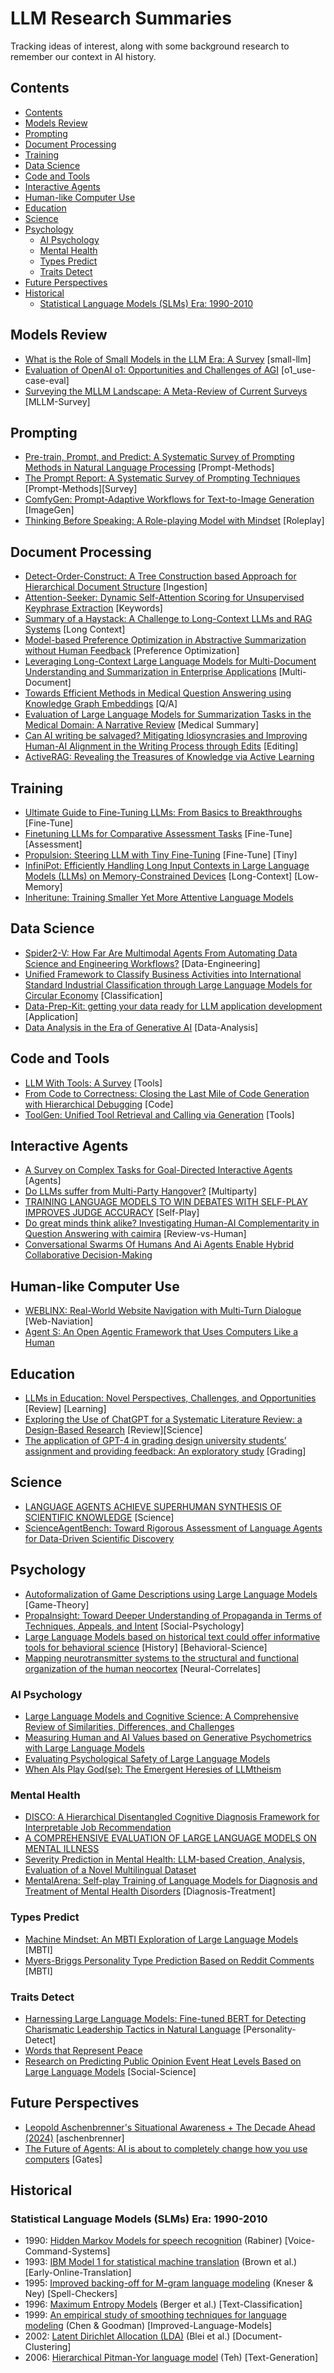 # LLM Research Summaries

Tracking ideas of interest, along with some background research to remember our context in AI history.

## Contents
- [Contents](#contents)
- [Models Review](#models-review)
- [Prompting](#prompting)
- [Document Processing](#document-processing)
- [Training](#training)
- [Data Science](#data-science)
- [Code and Tools](#code-and-tools)
- [Interactive Agents](#interactive-agents)
- [Human-like Computer Use](#human-like-computer-use)
- [Education](#education)
- [Science](#science)
- [Psychology](#psychology)
  - [AI Psychology](#ai-psychology)
  - [Mental Health](#mental-health)
  - [Types Predict](#types-predict)
  - [Traits Detect](#traits-detect)
- [Future Perspectives](#future-perspectives)
- [Historical](#historical)
  - [Statistical Language Models (SLMs) Era: 1990-2010](#statistical-language-models-slms-era-1990-2010)

## Models Review
- [What is the Role of Small Models in the LLM Era: A Survey](models-review/small-models_survey.md) [small-llm]
- [Evaluation of OpenAI o1: Opportunities and Challenges of AGI](models-review/evaluation-o1-towards-agi-oportunities-challenges.md) [o1_use-case-eval]
- [Surveying the MLLM Landscape: A Meta-Review of Current Surveys](models-review/MLLM-Landscape_Review-Current-Surveys.md) [MLLM-Survey]

## Prompting
- [Pre-train, Prompt, and Predict: A Systematic Survey of Prompting Methods in Natural Language Processing](prompting/prompt-based-learning.md) [Prompt-Methods]
- [The Prompt Report: A Systematic Survey of Prompting Techniques](prompting/prompt-techniques_survey.md) [Prompt-Methods][Survey]
- [ComfyGen: Prompt-Adaptive Workflows for Text-to-Image Generation](prompting/ComfyGen-Prompt-Adaptive-Workflows-Text-to-Image.md) [ImageGen]
- [Thinking Before Speaking: A Role-playing Model with Mindset](prompting/Thinking-Before-Speaking-A-Role-playing-Model-with-Mindset.md) [Roleplay]

## Document Processing
- [Detect-Order-Construct: A Tree Construction based Approach for Hierarchical Document Structure](document-processing/detect-order-construct.md) [Ingestion]
- [Attention-Seeker: Dynamic Self-Attention Scoring for Unsupervised Keyphrase Extraction](document-processing/Attention-Seeker_Unsupervised-Keyphrase-Extraction.md) [Keywords]
- [Summary of a Haystack: A Challenge to Long-Context LLMs and RAG Systems](document-processing/summary-of-a-haystack.md) [Long Context]
- [Model-based Preference Optimization in Abstractive Summarization without Human Feedback](document-processing/Model-based-Preference-Optimization-in-Abstractive-Summarization-without-Human-Feedback.md) [Preference Optimization]
- [Leveraging Long-Context Large Language Models for Multi-Document Understanding and Summarization in Enterprise Applications](document-processing/Multi-Document-Understanding-and-Summarization-Enterprise-Applications.md) [Multi-Document]
- [Towards Efficient Methods in Medical Question Answering using Knowledge Graph Embeddings](document-processing/efficient-medical-qa.md) [Q/A]
- [Evaluation of Large Language Models for Summarization Tasks in the Medical Domain: A Narrative Review](document-processing/Evaluation-LLM-Summarization-Tasks-in-the-Medical-Domain.md) [Medical Summary]
- [Can AI writing be salvaged? Mitigating Idiosyncrasies and Improving Human-AI Alignment in the Writing Process through Edits](document-processing/Mitigating-Idiosyncrasies_Improving-Human-AI-Alignment-in-Writing-through-Edits.md) [Editing]
- [ActiveRAG: Revealing the Treasures of Knowledge via Active Learning](document-processing/ActiveRAG-Revealing-the-Treasures-of-Knowledge-via-Active-Learning.md)

## Training
- [Ultimate Guide to Fine-Tuning LLMs: From Basics to Breakthroughs](training/ultimate-guide-fine-tuning-llm_parthasarathy.md) [Fine-Tune]
- [Finetuning LLMs for Comparative Assessment Tasks](training/Comparative-Assesment.md) [Fine-Tune] [Assessment]
- [Propulsion: Steering LLM with Tiny Fine-Tuning](training/propultion-tiny-finetune.md) [Fine-Tune] [Tiny]
- [InfiniPot: Efficiently Handling Long Input Contexts in Large Language Models (LLMs) on Memory-Constrained Devices](training/InfiniPot-Efficiently-Handling-Long-Input-Contexts_LLM_Memory-Constrained-Devices.md) [Long-Context] [Low-Memory]
- [Inheritune: Training Smaller Yet More Attentive Language Models](training/inheritune-Smaller-Yet-More-Attentive-Language-Models.md)

## Data Science
- [Spider2-V: How Far Are Multimodal Agents From Automating Data Science and Engineering Workflows?](data-science/Spider2-V_Automating-Data-Science-and-Engineering-Workflows.md) [Data-Engineering]
- [Unified Framework to Classify Business Activities into International Standard Industrial Classification through Large Language Models for Circular Economy](data-science/Classify-Business-Activities-into-International-Standard-Industrial-Classification-for-Circular-Economy.md) [Classification]
- [Data-Prep-Kit: getting your data ready for LLM application development](data-science/data-prep-kit.md) [Application] 
- [Data Analysis in the Era of Generative AI](data-science/Data-Analysis-in-the-Era-of-Generative-AI.md) [Data-Analysis]

## Code and Tools
- [LLM With Tools: A Survey](code-tools/llm-with-tools.md) [Tools]
- [From Code to Correctness: Closing the Last Mile of Code Generation with Hierarchical Debugging](code-tools/Closing-the-Last-Mile-of-Code-Generation-with-Hierarchical-Debugging.md) [Code]
- [ToolGen: Unified Tool Retrieval and Calling via Generation](code-tools/ToolGen-Unified-Tool-Retrieval-and-Calling-via-Generation.md) [Tools]

## Interactive Agents
- [A Survey on Complex Tasks for Goal-Directed Interactive Agents](Survey-on-Complex-Tasks-for-Goal-Directed-Interactive-Agents.md) [Agents]
- [Do LLMs suffer from Multi-Party Hangover?](Do-LLMs-suffer-from-Multi-Party-Hangover.md) [Multiparty] 
- [TRAINING LANGUAGE MODELS TO WIN DEBATES WITH SELF-PLAY IMPROVES JUDGE ACCURACY](TRAINING-LANGUAGE-MODELS-TO-WINDEBATES-WITHSELF-PLAY.md) [Self-Play]
- [Do great minds think alike? Investigating Human-AI Complementarity in Question Answering with caimira](interactive-agents/Investigating-Human-AI-Complementarity-in-Question-Answering-with-caimira.md) [Review-vs-Human]
- [Conversational Swarms Of Humans And Ai Agents Enable Hybrid Collaborative Decision-Making](interactive-agents/Conversational-Swarms-Of-Humans-And-Ai-Agents-Enable-Hybrid-Collaborative-Decision-Making.md)

## Human-like Computer Use
- [WEBLINX: Real-World Website Navigation with Multi-Turn Dialogue](document-processing/WEBLINX_Website-Navigation-Multi-Turn-Dialogue.md) [Web-Naviation]
- [Agent S: An Open Agentic Framework that Uses Computers Like a Human](interactive-agents/Agent-S_Uses-Computers-Like-a-Human.md)

## Education
- [LLMs in Education: Novel Perspectives, Challenges, and Opportunities](education/LLMs-in-Education_Review.md) [Review] [Learning]
- [Exploring the Use of ChatGPT for a Systematic Literature Review: a Design-Based Research](education/Exploring-the-Use-of-ChatGPT-for-a-Systematic-Literature-Review.md) [Review][Science]
- [The application of GPT-4 in grading design university students’ assignment and providing feedback: An exploratory study](education/grading-design-university-assignment_feedback.md) [Grading]

## Science
- [LANGUAGE AGENTS ACHIEVE SUPERHUMAN SYNTHESIS OF SCIENTIFIC KNOWLEDGE](education/Language_Agents_Science.md) [Science]
- [ScienceAgentBench: Toward Rigorous Assessment of Language Agents for Data-Driven Scientific Discovery](science/ScienceAgentBench_Language-Agents-for-Data-Driven-Scientific-Discovery.md)

## Psychology
- [Autoformalization of Game Descriptions using Large Language Models](psychology/autoformalize-game-descriptions.md) [Game-Theory]
- [PropaInsight: Toward Deeper Understanding of Propaganda in Terms of Techniques, Appeals, and Intent](psychology/PropaInsight-Toward-Deeper-Understanding-of-Propaganda.md) [Social-Psychology]
- [Large Language Models based on historical text could offer informative tools for behavioral science](psychology/LLM-of-historical-text-for-behavioral-science.md) [History] [Behavioral-Science]
- [Mapping neurotransmitter systems to the structural and functional organization of the human neocortex](psychology/Mapping-neurotransmitter-systems-to-the-structural-and-functional-organization-of-the-human-neocortex.md) [Neural-Correlates]

### AI Psychology
- [Large Language Models and Cognitive Science: A Comprehensive Review of Similarities, Differences, and Challenges](psychology/LLM-and-Cognitive-Science_Comprehensive-Review.md)
- [Measuring Human and AI Values based on Generative Psychometrics with Large Language Models](psychology/measuring-values_human-ai.md)
- [Evaluating Psychological Safety of Large Language Models](psychology/Evaluating-Psychological-Safety-of-Large-Language-Models.md)
- [When AIs Play God(se): The Emergent Heresies of LLMtheism](psychology/When-AIs-Play-God_Emergent-Heresies-LLMtheism.md)

### Mental Health
- [DISCO: A Hierarchical Disentangled Cognitive Diagnosis Framework for Interpretable Job Recommendation](psychology/DISCO-Cognitive-Diagnosis-Framework-for-Interpretable-Job-Recommendation.md)
- [A COMPREHENSIVE EVALUATION OF LARGE LANGUAGE MODELS ON MENTAL ILLNESS](psychology/mental-health-llm-survey.md)
- [Severity Prediction in Mental Health: LLM-based Creation, Analysis, Evaluation of a Novel Multilingual Dataset](psychology/Severity-Prediction-in-Mental-Health.md)
- [MentalArena: Self-play Training of Language Models for Diagnosis and Treatment of Mental Health Disorders](psychology/MentalArena-Self-play-Training-Language-Models-Diagnosis-Treatment-Mental-Health-Disorders.md) [Diagnosis-Treatment]

### Types Predict
- [Machine Mindset: An MBTI Exploration of Large Language Models](psychology/Machine-Mindset_MBTI.md) [MBTI]
- [Myers-Briggs Personality Type Prediction Based on Reddit Comments](psychology/Personality_Prediction_Based_on_Reddit_Comments.md) [MBTI]

### Traits Detect
- [Harnessing Large Language Models: Fine-tuned BERT for Detecting Charismatic Leadership Tactics in Natural Language](psychology/Fine-tuned-BERT-for-Detecting-Charismatic-Leadership.md) [Personality-Detect]
- [Words that Represent Peace](psychology/Words-that-Represent-Peace.md)
- [Research on Predicting Public Opinion Event Heat Levels Based on Large Language Models](psychology/predict-public-opinion.md) [Social-Science]

## Future Perspectives
- [Leopold Aschenbrenner's Situational Awareness + The Decade Ahead (2024)](future-perspectives/situational-awareness_leopold-aschenbrenner.md) [aschenbrenner]
- [The Future of Agents: AI is about to completely change how you use computers](future-perspectives/future-agents-gates.md) [Gates]

## Historical
### Statistical Language Models (SLMs) Era: 1990-2010
- 1990: [Hidden Markov Models for speech recognition](history/SLM_Hidden-Markov-Models-for-Speech-Recognition.md) (Rabiner) [Voice-Command-Systems]    
- 1993: [IBM Model 1 for statistical machine translation](history/SLM_Mathematics-of-Statistical-Machine-Translation.md) (Brown et al.) [Early-Online-Translation]
- 1995: [Improved backing-off for M-gram language modeling](history/SLM_IMPROVED-BACKING-OFF-FOR-M-GRAM-LANGUAGE-MODELING.md) (Kneser & Ney) [Spell-Checkers]    
- 1996: [Maximum Entropy Models](history/SLM_Maximum-Entropy-Approach-NLP.md) (Berger et al.) [Text-Classification]    
- 1999: [An empirical study of smoothing techniques for language modeling](history/SLM_empirical-study-of-smoothing-techniques-for-language-modeling.md) (Chen & Goodman) [Improved-Language-Models]    
- 2002: [Latent Dirichlet Allocation (LDA)](history/SLM_Latent-Dirichlet-Allocation.md) (Blei et al.) [Document-Clustering]    
- 2006: [Hierarchical Pitman-Yor language model](history/SLM_A-Hierarchical-Bayesian-Language-Model-based-on-Pitman-Yor-Processes.md) (Teh) [Text-Generation]
